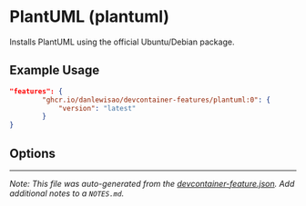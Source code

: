 
# PlantUML (plantuml)

Installs PlantUML using the official Ubuntu/Debian package.

## Example Usage

```json
"features": {
        "ghcr.io/danlewisao/devcontainer-features/plantuml:0": {
            "version": "latest"
        }
}
```

## Options





---

_Note: This file was auto-generated from the [devcontainer-feature.json](https://github.com/danlewisao/devcontainer-features/blob/main/src/plantuml/devcontainer-feature.json).  Add additional notes to a `NOTES.md`._
